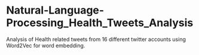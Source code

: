 # Natural-Language-Processing_Health_Tweets_Analysis
Analysis of Health related tweets from 16 different twitter accounts using Word2Vec for word embedding.
